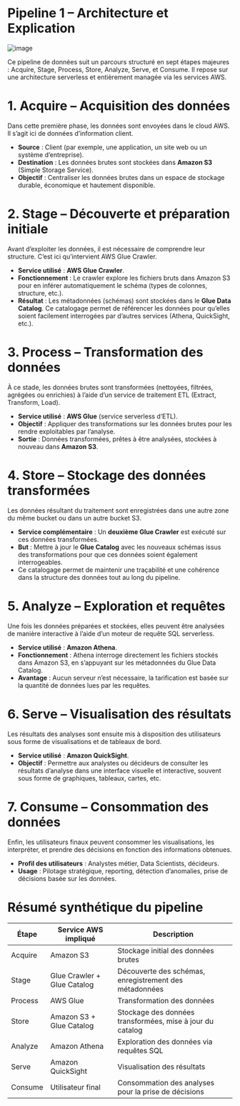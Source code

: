 # **Pipeline 1 – Architecture et Explication**


![image](https://github.com/user-attachments/assets/559c6e02-bc3d-477b-aa70-ef463b4ddcf2)

Ce pipeline de données suit un parcours structuré en sept étapes majeures : Acquire, Stage, Process, Store, Analyze, Serve, et Consume. Il repose sur une architecture serverless et entièrement managée via les services AWS.




# **1. Acquire – Acquisition des données**
Dans cette première phase, les données sont envoyées dans le cloud AWS. Il s’agit ici de données d’information client.

- **Source** : Client (par exemple, une application, un site web ou un système d’entreprise).
- **Destination** : Les données brutes sont stockées dans **Amazon S3** (Simple Storage Service).
- **Objectif** : Centraliser les données brutes dans un espace de stockage durable, économique et hautement disponible.



# **2. Stage – Découverte et préparation initiale**
Avant d’exploiter les données, il est nécessaire de comprendre leur structure. C’est ici qu’intervient AWS Glue Crawler.

- **Service utilisé** : **AWS Glue Crawler**.
- **Fonctionnement** : Le crawler explore les fichiers bruts dans Amazon S3 pour en inférer automatiquement le schéma (types de colonnes, structure, etc.).
- **Résultat** : Les métadonnées (schémas) sont stockées dans le **Glue Data Catalog**. Ce catalogage permet de référencer les données pour qu’elles soient facilement interrogées par d’autres services (Athena, QuickSight, etc.).



# **3. Process – Transformation des données**
À ce stade, les données brutes sont transformées (nettoyées, filtrées, agrégées ou enrichies) à l’aide d’un service de traitement ETL (Extract, Transform, Load).

- **Service utilisé** : **AWS Glue** (service serverless d’ETL).
- **Objectif** : Appliquer des transformations sur les données brutes pour les rendre exploitables par l’analyse.
- **Sortie** : Données transformées, prêtes à être analysées, stockées à nouveau dans **Amazon S3**.



# **4. Store – Stockage des données transformées**
Les données résultant du traitement sont enregistrées dans une autre zone du même bucket ou dans un autre bucket S3.

- **Service complémentaire** : Un **deuxième Glue Crawler** est exécuté sur ces données transformées.
- **But** : Mettre à jour le **Glue Catalog** avec les nouveaux schémas issus des transformations pour que ces données soient également interrogeables.
- Ce catalogage permet de maintenir une traçabilité et une cohérence dans la structure des données tout au long du pipeline.



# **5. Analyze – Exploration et requêtes**
Une fois les données préparées et stockées, elles peuvent être analysées de manière interactive à l’aide d’un moteur de requête SQL serverless.

- **Service utilisé** : **Amazon Athena**.
- **Fonctionnement** : Athena interroge directement les fichiers stockés dans Amazon S3, en s’appuyant sur les métadonnées du Glue Data Catalog.
- **Avantage** : Aucun serveur n’est nécessaire, la tarification est basée sur la quantité de données lues par les requêtes.



# **6. Serve – Visualisation des résultats**
Les résultats des analyses sont ensuite mis à disposition des utilisateurs sous forme de visualisations et de tableaux de bord.

- **Service utilisé** : **Amazon QuickSight**.
- **Objectif** : Permettre aux analystes ou décideurs de consulter les résultats d’analyse dans une interface visuelle et interactive, souvent sous forme de graphiques, tableaux, cartes, etc.



# **7. Consume – Consommation des données**
Enfin, les utilisateurs finaux peuvent consommer les visualisations, les interpréter, et prendre des décisions en fonction des informations obtenues.

- **Profil des utilisateurs** : Analystes métier, Data Scientists, décideurs.
- **Usage** : Pilotage stratégique, reporting, détection d’anomalies, prise de décisions basée sur les données.



# **Résumé synthétique du pipeline**

| Étape      | Service AWS impliqué        | Description                                                        |
|------------|-----------------------------|--------------------------------------------------------------------|
| Acquire    | Amazon S3                   | Stockage initial des données brutes                                |
| Stage      | Glue Crawler + Glue Catalog | Découverte des schémas, enregistrement des métadonnées             |
| Process    | AWS Glue                    | Transformation des données                                         |
| Store      | Amazon S3 + Glue Catalog    | Stockage des données transformées, mise à jour du catalog          |
| Analyze    | Amazon Athena               | Exploration des données via requêtes SQL                           |
| Serve      | Amazon QuickSight           | Visualisation des résultats                                        |
| Consume    | Utilisateur final           | Consommation des analyses pour la prise de décisions               |

